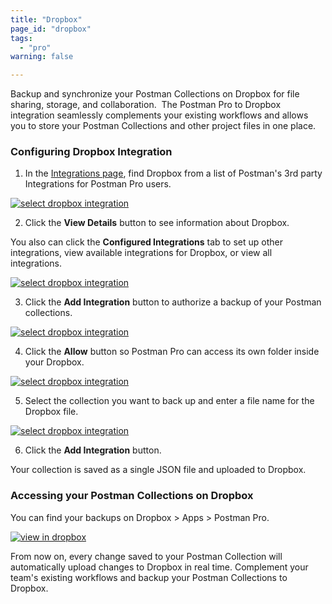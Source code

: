 ```yaml
---
title: "Dropbox"
page_id: "dropbox"
tags: 
  - "pro"
warning: false

---
```


Backup and synchronize your Postman Collections on Dropbox for file sharing, storage, and collaboration.  The Postman Pro to Dropbox integration seamlessly complements your existing workflows and allows you to store your Postman Collections and other project files in one place.

### Configuring Dropbox Integration

1. In the [Integrations page]({{site.pm.gs}}/dashboard/integrations), find Dropbox from a list of Postman's 3rd party Integrations for Postman Pro users.

[![select dropbox integration](https://s3.amazonaws.com/postman-static-getpostman-com/postman-docs/integrations_dropbox1.png)](https://s3.amazonaws.com/postman-static-getpostman-com/postman-docs/integrations_dropbox1.png)

<ol start="2">
  <li>Click the <b>View Details</b> button to see information about Dropbox. </li>
</ol>

You also can click the **Configured Integrations** tab to set up other integrations, view available integrations for Dropbox, or view all integrations.

[![select dropbox integration](https://s3.amazonaws.com/postman-static-getpostman-com/postman-docs/WS-integrations-apimatic-conf-integr.png)](https://s3.amazonaws.com/postman-static-getpostman-com/postman-docs/WS-integrations-apimatic-conf-integr.png)

<ol start="3">
  <li>Click the <b>Add Integration</b> button to authorize a backup of your Postman collections. </li>
</ol>

[![select dropbox integration](https://s3.amazonaws.com/postman-static-getpostman-com/postman-docs/WS-integrations-dropbox-authorize.png)](https://s3.amazonaws.com/postman-static-getpostman-com/postman-docs/WS-integrations-dropbox-authorize.png)

<ol start="4">
  <li>Click the <b>Allow</b> button so Postman Pro can access its own folder inside your Dropbox. </li>
</ol>

[![select dropbox integration](https://s3.amazonaws.com/postman-static-getpostman-com/postman-docs/WS-integrations-dropbox-access2.png)](https://s3.amazonaws.com/postman-static-getpostman-com/postman-docs/WS-integrations-dropbox-access2.png)

<ol start="5">
  <li>Select the collection you want to back up and enter a file name for the Dropbox file.</li>
</ol>

[![select dropbox integration](https://s3.amazonaws.com/postman-static-getpostman-com/postman-docs/WS-integrations-dropbox-authorized.png)](https://s3.amazonaws.com/postman-static-getpostman-com/postman-docs/WS-integrations-dropbox-authorized.png)

<ol start="6">
  <li>Click the <b>Add Integration</b> button. </li>
</ol>

Your collection is saved as a single JSON file and uploaded to Dropbox.


### Accessing your Postman Collections on Dropbox

You can find your backups on Dropbox > Apps > Postman Pro.

[![view in dropbox](https://s3.amazonaws.com/postman-static-getpostman-com/postman-docs/dropbox_view.png)](https://s3.amazonaws.com/postman-static-getpostman-com/postman-docs/dropbox_view.png)

From now on, every change saved to your Postman Collection will automatically upload changes to Dropbox in real time. Complement your team's existing workflows and backup your Postman Collections to Dropbox.
